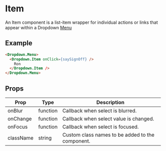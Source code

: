 # Item

An Item component is a list-item wrapper for individual actions or links that appear within a Dropdown [Menu](./Menu.md)


## Example

```html
<Dropdown.Menu>
  <Dropdown.Item onClick={saySignOff} />
    Ron
  </Dropdown.Item />
</Dropdown.Menu>
```


## Props

| Prop | Type | Description |
| --- | --- | --- |
| onBlur | function | Callback when select is blurred. |
| onChange | function | Callback when select value is changed. |
| onFocus | function | Callback when select is focused. |
| className | string | Custom class names to be added to the component. |
